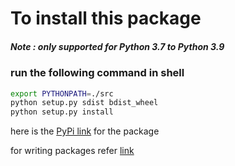 # To install  this package 
##### Note : only supported for Python 3.7 to Python 3.9
### run the following command in shell

```bash
export PYTHONPATH=./src
python setup.py sdist bdist_wheel
python setup.py install
```


here is the [PyPi link](https://pypi.org/project/nandini/0.0.1/) for the package




for writing packages refer [link](https://towardsdatascience.com/how-to-publish-a-python-package-to-pypi-7be9dd5d6dcd)
